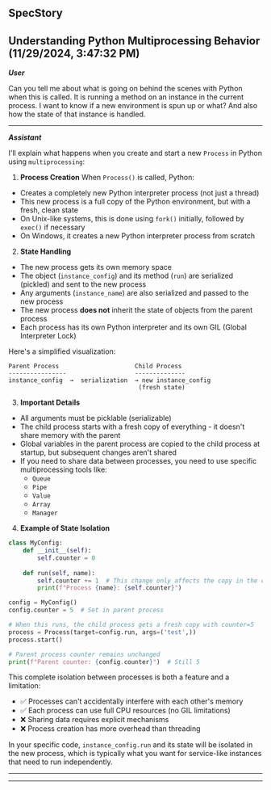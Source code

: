 ## SpecStory

## Understanding Python Multiprocessing Behavior (11/29/2024, 3:47:32 PM)

_**User**_

Can you tell me about what is going on behind the scenes with Python when this is called. It is running a method on an instance in the current process. I want to know if a new environment is spun up or what? And also how the state of that instance is handled.

---

_**Assistant**_

I'll explain what happens when you create and start a new `Process` in Python using `multiprocessing`:

1. **Process Creation**
When `Process()` is called, Python:
- Creates a completely new Python interpreter process (not just a thread)
- This new process is a full copy of the Python environment, but with a fresh, clean state
- On Unix-like systems, this is done using `fork()` initially, followed by `exec()` if necessary
- On Windows, it creates a new Python interpreter process from scratch

2. **State Handling**
- The new process gets its own memory space
- The object (`instance_config`) and its method (`run`) are serialized (pickled) and sent to the new process
- Any arguments (`instance_name`) are also serialized and passed to the new process
- The new process **does not** inherit the state of objects from the parent process
- Each process has its own Python interpreter and its own GIL (Global Interpreter Lock)

Here's a simplified visualization:

```
Parent Process                     Child Process
----------------                   --------------
instance_config  →  serialization  → new instance_config
                                    (fresh state)
```

3. **Important Details**
- All arguments must be picklable (serializable)
- The child process starts with a fresh copy of everything - it doesn't share memory with the parent
- Global variables in the parent process are copied to the child process at startup, but subsequent changes aren't shared
- If you need to share data between processes, you need to use specific multiprocessing tools like:
  - `Queue`
  - `Pipe`
  - `Value`
  - `Array`
  - `Manager`

4. **Example of State Isolation**
```python
class MyConfig:
    def __init__(self):
        self.counter = 0
    
    def run(self, name):
        self.counter += 1  # This change only affects the copy in the child process
        print(f"Process {name}: {self.counter}")

config = MyConfig()
config.counter = 5  # Set in parent process

# When this runs, the child process gets a fresh copy with counter=5
process = Process(target=config.run, args=('test',))
process.start()

# Parent process counter remains unchanged
print(f"Parent counter: {config.counter}")  # Still 5
```

This complete isolation between processes is both a feature and a limitation:
- ✅ Processes can't accidentally interfere with each other's memory
- ✅ Each process can use full CPU resources (no GIL limitations)
- ❌ Sharing data requires explicit mechanisms
- ❌ Process creation has more overhead than threading

In your specific code, `instance_config.run` and its state will be isolated in the new process, which is typically what you want for service-like instances that need to run independently.

---



---

